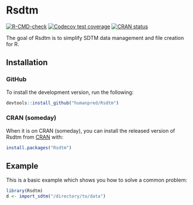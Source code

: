 # Rsdtm

<!-- badges: start -->
[![R-CMD-check](https://github.com/humanpred/Rsdtm/actions/workflows/R-CMD-check.yaml/badge.svg)](https://github.com/humanpred/Rsdtm/actions/workflows/R-CMD-check.yaml)
[![Codecov test coverage](https://codecov.io/gh/humanpred/Rsdtm/graph/badge.svg)](https://app.codecov.io/gh/humanpred/Rsdtm)
[![CRAN status](https://www.r-pkg.org/badges/version/Rsdtm)](https://CRAN.R-project.org/package=Rsdtm)
<!-- badges: end -->

The goal of Rsdtm is to simplify SDTM data management and file creation for R.

## Installation

### GitHub

To install the development version, run the following:

``` r
devtools::install_github("humanpred/Rsdtm")
```

### CRAN (someday)

When it is on CRAN (someday), you can install the released version of Rsdtm from [CRAN](https://CRAN.R-project.org) with:

``` r
install.packages("Rsdtm")
```

## Example

This is a basic example which shows you how to solve a common problem:

``` r
library(Rsdtm)
d <- import_sdtm("/directory/to/data")
```
